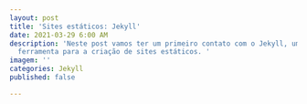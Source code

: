 ```yaml
---
layout: post
title: 'Sites estáticos: Jekyll'
date: 2021-03-29 6:00 AM
description: 'Neste post vamos ter um primeiro contato com o Jekyll, uma excelente
  ferramenta para a criação de sites estáticos. '
imagem: ''
categories: Jekyll
published: false

---
```

